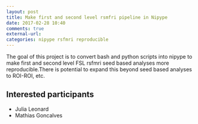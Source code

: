 ```yaml
---
layout: post
title: Make first and second level rsmfri pipeline in Nipype
date: 2017-02-28 10:40
comments: true
external-url:
categories: nipype rsfmri reproducible 
---
```


The goal of this project is to convert bash and python scripts into nipype to make first and second level FSL rsfmri seed based analyses more reproducible.There is potential to expand this beyond seed based analyses to ROI-ROI, etc. 

## Interested participants

- Julia Leonard
- Mathias Goncalves
